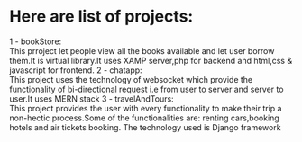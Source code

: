 # Here are list of projects:<br />
1 - bookStore:<br />
   This prroject let people view all the books available and let user borrow them.It is virtual library.It uses XAMP server,php for backend and html,css & javascript for frontend.
2 - chatapp:<br />
  This project uses the technology of websocket which provide the functionality of bi-directional request i.e from user to server and server to user.It uses MERN stack
3 - travelAndTours:<br />
  This project provides the user with every functionality to make their trip a non-hectic process.Some of the functionalities are: renting cars,booking hotels and air tickets booking. The technology used is Django framework
